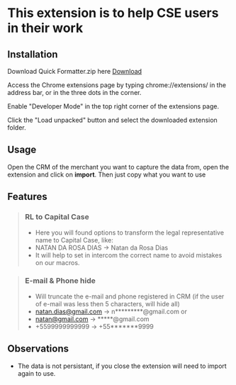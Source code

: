 # This extension is to help CSE users in their work

## Installation

Download Quick Formatter.zip here [Download](https://github.com/natanrdias/utilities-extension/releases)

Access the Chrome extensions page by typing chrome://extensions/ in the address bar, or in the three dots in the corner.

Enable "Developer Mode" in the top right corner of the extensions page.

Click the "Load unpacked" button and select the downloaded extension folder.

## Usage

Open the CRM of the merchant you want to capture the data from, open the extension and click on **import**. Then just copy what you want to use

## Features

> ### RL to Capital Case
>
> - Here you will found options to transform the legal representative name to Capital Case, like:
> - NATAN DA ROSA DIAS -> Natan da Rosa Dias
> - It will help to set in intercom the correct name to avoid mistakes on our macros.

> ### E-mail & Phone hide
>
> - Will truncate the e-mail and phone registered in CRM (if the user of e-mail was less then 5 characters, will hide all)
> - natan.dias@gmail.com -> n*********@gmail.com or
> - natan@gmail.com -> *****@gmail.com
> - +5599999999999 -> +55*******9999

## Observations

- <p> The data is not persistant, if you close the extension will need to import again to use.
